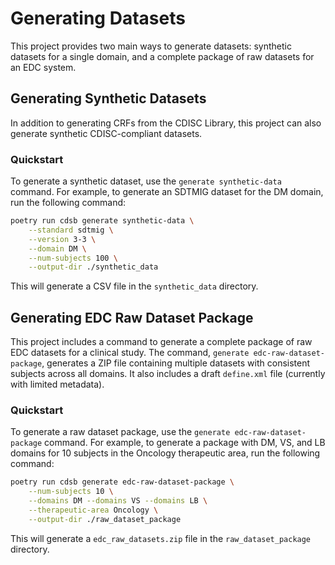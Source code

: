 # Generating Datasets

This project provides two main ways to generate datasets: synthetic datasets for a single domain, and a complete package of raw datasets for an EDC system.

## Generating Synthetic Datasets

In addition to generating CRFs from the CDISC Library, this project can also generate synthetic CDISC-compliant datasets.

### Quickstart

To generate a synthetic dataset, use the `generate synthetic-data` command. For example, to generate an SDTMIG dataset for the DM domain, run the following command:

```bash
poetry run cdsb generate synthetic-data \
    --standard sdtmig \
    --version 3-3 \
    --domain DM \
    --num-subjects 100 \
    --output-dir ./synthetic_data
```

This will generate a CSV file in the `synthetic_data` directory.

## Generating EDC Raw Dataset Package

This project includes a command to generate a complete package of raw EDC datasets for a clinical study. The command, `generate edc-raw-dataset-package`, generates a ZIP file containing multiple datasets with consistent subjects across all domains. It also includes a draft `define.xml` file (currently with limited metadata).

### Quickstart

To generate a raw dataset package, use the `generate edc-raw-dataset-package` command. For example, to generate a package with DM, VS, and LB domains for 10 subjects in the Oncology therapeutic area, run the following command:

```bash
poetry run cdsb generate edc-raw-dataset-package \
    --num-subjects 10 \
    --domains DM --domains VS --domains LB \
    --therapeutic-area Oncology \
    --output-dir ./raw_dataset_package
```

This will generate a `edc_raw_datasets.zip` file in the `raw_dataset_package` directory.
